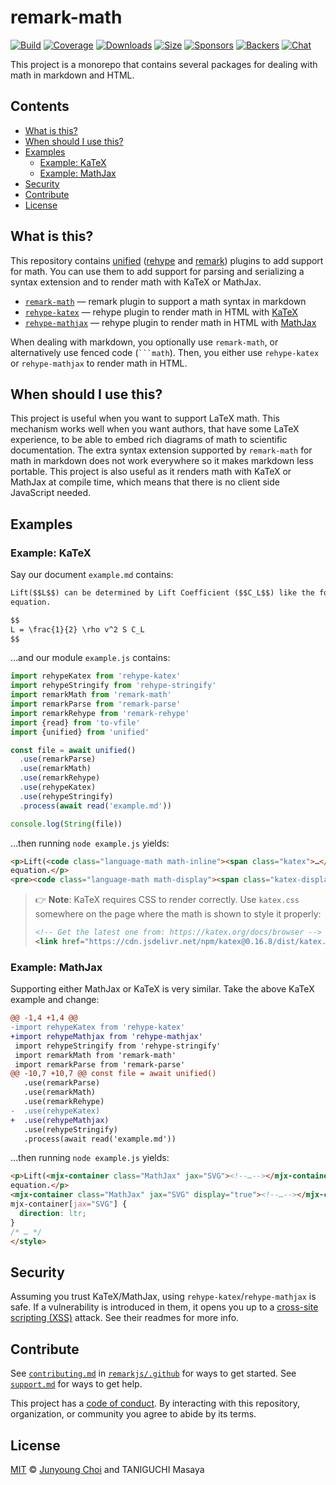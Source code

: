 # remark-math

[![Build][build-badge]][build]
[![Coverage][coverage-badge]][coverage]
[![Downloads][downloads-badge]][downloads]
[![Size][size-badge]][size]
[![Sponsors][sponsors-badge]][collective]
[![Backers][backers-badge]][collective]
[![Chat][chat-badge]][chat]

This project is a monorepo that contains several packages for dealing with
math in markdown and HTML.

## Contents

* [What is this?](#what-is-this)
* [When should I use this?](#when-should-i-use-this)
* [Examples](#examples)
  * [Example: KaTeX](#example-katex)
  * [Example: MathJax](#example-mathjax)
* [Security](#security)
* [Contribute](#contribute)
* [License](#license)

## What is this?

This repository contains [unified][] ([rehype][] and [remark][]) plugins to add
support for math.
You can use them to add support for parsing and serializing a syntax extension
and to render math with KaTeX or MathJax.

* [`remark-math`][remark-math]
  — remark plugin to support a math syntax in markdown
* [`rehype-katex`][rehype-katex]
  — rehype plugin to render math in HTML with [KaTeX][]
* [`rehype-mathjax`][rehype-mathjax]
  — rehype plugin to render math in HTML with [MathJax][]

When dealing with markdown, you optionally use `remark-math`, or alternatively
use fenced code (` ```math `).
Then, you either use `rehype-katex` or `rehype-mathjax` to render math in HTML.

## When should I use this?

This project is useful when you want to support LaTeX math.
This mechanism works well when you want authors, that have some LaTeX
experience, to be able to embed rich diagrams of math to scientific
documentation.
The extra syntax extension supported by `remark-math` for math in markdown does
not work everywhere so it makes markdown less portable.
This project is also useful as it renders math with KaTeX or MathJax at compile
time, which means that there is no client side JavaScript needed.

## Examples

### Example: KaTeX

Say our document `example.md` contains:

```markdown
Lift($$L$$) can be determined by Lift Coefficient ($$C_L$$) like the following
equation.

$$
L = \frac{1}{2} \rho v^2 S C_L
$$
```

…and our module `example.js` contains:

```js
import rehypeKatex from 'rehype-katex'
import rehypeStringify from 'rehype-stringify'
import remarkMath from 'remark-math'
import remarkParse from 'remark-parse'
import remarkRehype from 'remark-rehype'
import {read} from 'to-vfile'
import {unified} from 'unified'

const file = await unified()
  .use(remarkParse)
  .use(remarkMath)
  .use(remarkRehype)
  .use(rehypeKatex)
  .use(rehypeStringify)
  .process(await read('example.md'))

console.log(String(file))
```

…then running `node example.js` yields:

```html
<p>Lift(<code class="language-math math-inline"><span class="katex">…</span></code>) like the following
equation.</p>
<pre><code class="language-math math-display"><span class="katex-display"><span class="katex">…</span></span></code></pre>
```

> 👉 **Note**: KaTeX requires CSS to render correctly.
> Use `katex.css` somewhere on the page where the math is shown to style it
> properly:
>
> ```html
> <!-- Get the latest one from: https://katex.org/docs/browser -->
> <link href="https://cdn.jsdelivr.net/npm/katex@0.16.8/dist/katex.min.css" rel="stylesheet">
> ```

### Example: MathJax

Supporting either MathJax or KaTeX is very similar.
Take the above KaTeX example and change:

```diff
@@ -1,4 +1,4 @@
-import rehypeKatex from 'rehype-katex'
+import rehypeMathjax from 'rehype-mathjax'
 import rehypeStringify from 'rehype-stringify'
 import remarkMath from 'remark-math'
 import remarkParse from 'remark-parse'
@@ -10,7 +10,7 @@ const file = await unified()
   .use(remarkParse)
   .use(remarkMath)
   .use(remarkRehype)
-  .use(rehypeKatex)
+  .use(rehypeMathjax)
   .use(rehypeStringify)
   .process(await read('example.md'))
```

…then running `node example.js` yields:

```html
<p>Lift(<mjx-container class="MathJax" jax="SVG"><!--…--></mjx-container>) can be determined by Lift Coefficient (<mjx-container class="MathJax" jax="SVG"><!--…--></mjx-container>) like the following
equation.</p>
<mjx-container class="MathJax" jax="SVG" display="true"><!--…--></mjx-container><style>
mjx-container[jax="SVG"] {
  direction: ltr;
}
/* … */
</style>
```

## Security

Assuming you trust KaTeX/MathJax, using `rehype-katex`/`rehype-mathjax` is
safe.
If a vulnerability is introduced in them, it opens you up to a
[cross-site scripting (XSS)][wiki-xss] attack.
See their readmes for more info.

## Contribute

See [`contributing.md`][contributing] in [`remarkjs/.github`][health] for ways
to get started.
See [`support.md`][support] for ways to get help.

This project has a [code of conduct][coc].
By interacting with this repository, organization, or community you agree to
abide by its terms.

## License

[MIT][license] © [Junyoung Choi][author] and TANIGUCHI Masaya

<!-- Definitions -->

[build-badge]: https://github.com/remarkjs/remark-math/workflows/main/badge.svg

[build]: https://github.com/remarkjs/remark-math/actions

[coverage-badge]: https://img.shields.io/codecov/c/github/remarkjs/remark-math.svg

[coverage]: https://codecov.io/github/remarkjs/remark-math

[downloads-badge]: https://img.shields.io/npm/dm/remark-math.svg

[downloads]: https://www.npmjs.com/package/remark-math

[size-badge]: https://img.shields.io/bundlejs/size/remark-math

[size]: https://bundlejs.com/?q=remark-math

[sponsors-badge]: https://opencollective.com/unified/sponsors/badge.svg

[backers-badge]: https://opencollective.com/unified/backers/badge.svg

[collective]: https://opencollective.com/unified

[chat-badge]: https://img.shields.io/badge/chat-discussions-success.svg

[chat]: https://github.com/remarkjs/remark/discussions

[health]: https://github.com/remarkjs/.github

[contributing]: https://github.com/remarkjs/.github/blob/HEAD/contributing.md

[support]: https://github.com/remarkjs/.github/blob/HEAD/support.md

[coc]: https://github.com/remarkjs/.github/blob/HEAD/code-of-conduct.md

[license]: license

[author]: https://rokt33r.github.io

[katex]: https://github.com/Khan/KaTeX

[mathjax]: https://mathjax.org/

[unified]: https://github.com/unifiedjs/unified

[rehype]: https://github.com/rehypejs/rehype

[remark]: https://github.com/remarkjs/remark

[wiki-xss]: https://en.wikipedia.org/wiki/Cross-site_scripting

[rehype-katex]: ./packages/rehype-katex/

[rehype-mathjax]: ./packages/rehype-mathjax/

[remark-math]: ./packages/remark-math/
